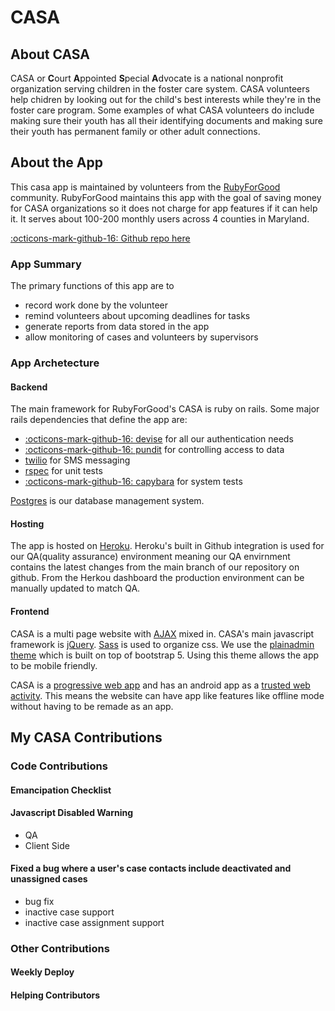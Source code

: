 # CASA
## About CASA
CASA or **C**ourt **A**ppointed **S**pecial **A**dvocate is a national nonprofit organization serving children in the foster care system. CASA volunteers help chidren by looking out for the child's best interests while they're in the foster care program. Some examples of what CASA volunteers do include making sure their youth has all their identifying documents and making sure their youth has permanent family or other adult connections.
  
## About the App
This casa app is maintained by volunteers from the [RubyForGood](https://rubyforgood.org/) community. RubyForGood maintains this app with the goal of saving money for CASA organizations so it does not charge for app features if it can help it. It serves about 100-200 monthly users across 4 counties in Maryland.  

[:octicons-mark-github-16: Github repo here](https://github.com/rubyforgood/casa)  
  
### App Summary
The primary functions of this app are to  

 - record work done by the volunteer
 - remind volunteers about upcoming deadlines for tasks
 - generate reports from data stored in the app
 - allow monitoring of cases and volunteers by supervisors

### App Archetecture
#### Backend
The main framework for RubyForGood's CASA is ruby on rails. Some major rails dependencies that define the app are:

 - [:octicons-mark-github-16: devise](https://github.com/heartcombo/devise) for all our authentication needs
 - [:octicons-mark-github-16: pundit](https://github.com/varvet/pundit) for controlling access to data
 - [twilio](https://www.twilio.com/) for SMS messaging
 - [rspec](https://rspec.info/) for unit tests
 - [:octicons-mark-github-16: capybara](https://github.com/teamcapybara/capybara) for system tests

 [Postgres](https://www.postgresql.org/) is our database management system.

#### Hosting
The app is hosted on [Heroku](https://dashboard.heroku.com). Heroku's built in Github integration is used for our QA(quality assurance) environment meaning our QA envirnment contains the latest changes from the main branch of our repository on github. From the Herkou dashboard the production environment can be manually updated to match QA.

#### Frontend
CASA is a multi page website with [AJAX](https://en.wikipedia.org/wiki/Ajax_(programming)) mixed in. CASA's main javascript framework is [jQuery](https://jquery.com/). [Sass](https://sass-lang.com/) is used to organize css. We use the [plainadmin theme](https://plainadmin.com/) which is built on top of bootstrap 5. Using this theme allows the app to be mobile friendly.  
  
CASA is a [progressive web app](https://web.dev/what-are-pwas/) and has an android app as a [trusted web activity](https://developer.chrome.com/docs/android/trusted-web-activity/). This means the website can have app like features like offline mode without having to be remade as an app.

## My CASA Contributions

### Code Contributions

#### Emancipation Checklist
#### Javascript Disabled Warning

 - QA
 - Client Side
#### Fixed a bug where a user's case contacts include deactivated and unassigned cases

 - bug fix
 - inactive case support
 - inactive case assignment support

### Other Contributions
#### Weekly Deploy
#### Helping Contributors

